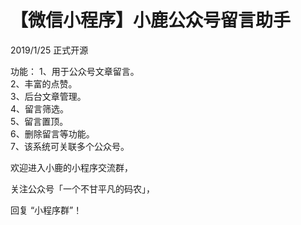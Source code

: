 # 【微信小程序】小鹿公众号留言助手

2019/1/25 正式开源<br>

功能：
   1、用于公众号文章留言。<br>
   2、丰富的点赞。<br>
   3、后台文章管理。<br>
   4、留言筛选。<br>
   5、留言置顶。<br>
   6、删除留言等功能。<br>
   7、该系统可关联多个公众号。<br>

欢迎进入小鹿的小程序交流群，<br>

关注公众号「一个不甘平凡的码农」，<br>

回复 “小程序群”！

